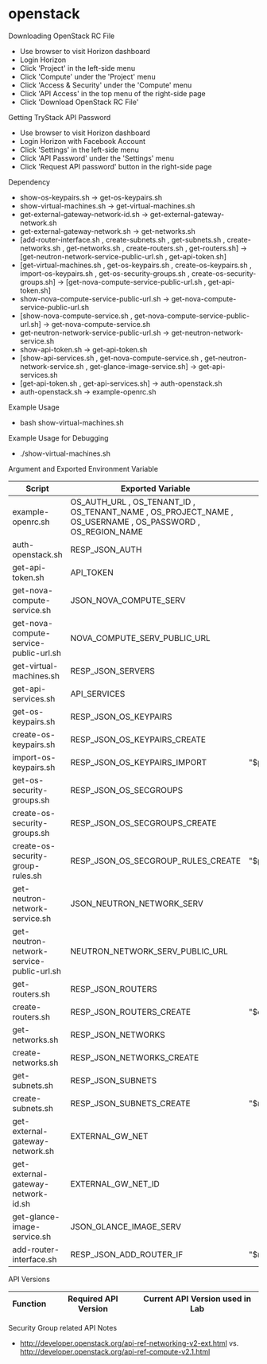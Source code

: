 # openstack

Downloading OpenStack RC File
- Use browser to visit Horizon dashboard
- Login Horizon
- Click 'Project' in the left-side menu
- Click 'Compute' under the 'Project' menu
- Click 'Access & Security' under the 'Compute' menu
- Click 'API Access' in the top menu of the right-side page
- Click 'Download OpenStack RC File'

Getting TryStack API Password
- Use browser to visit Horizon dashboard
- Login Horizon with Facebook Account
- Click 'Settings' in the left-side menu
- Click 'API Password' under the 'Settings' menu
- Click 'Request API password' button in the right-side page

Dependency
- show-os-keypairs.sh -> get-os-keypairs.sh
- show-virtual-machines.sh -> get-virtual-machines.sh
- get-external-gateway-network-id.sh -> get-external-gateway-network.sh
- get-external-gateway-network.sh -> get-networks.sh
- [add-router-interface.sh , create-subnets.sh , get-subnets.sh , create-networks.sh , get-networks.sh , create-routers.sh , get-routers.sh] -> [get-neutron-network-service-public-url.sh , get-api-token.sh]
- [get-virtual-machines.sh , get-os-keypairs.sh , create-os-keypairs.sh , import-os-keypairs.sh , get-os-security-groups.sh , create-os-security-groups.sh] -> [get-nova-compute-service-public-url.sh , get-api-token.sh]
- show-nova-compute-service-public-url.sh -> get-nova-compute-service-public-url.sh
- [show-nova-compute-service.sh , get-nova-compute-service-public-url.sh] -> get-nova-compute-service.sh
- get-neutron-network-service-public-url.sh -> get-neutron-network-service.sh
- show-api-token.sh -> get-api-token.sh
- [show-api-services.sh , get-nova-compute-service.sh , get-neutron-network-service.sh , get-glance-image-service.sh] -> get-api-services.sh
- [get-api-token.sh , get-api-services.sh] -> auth-openstack.sh
- auth-openstack.sh -> example-openrc.sh
 
Example Usage
- bash show-virtual-machines.sh

Example Usage for Debugging
- ./show-virtual-machines.sh

Argument and Exported Environment Variable

| Script  | Exported Variable | Argument |
| ------------- | ------------- | ------------- |
| example-openrc.sh  | OS_AUTH_URL , OS_TENANT_ID , OS_TENANT_NAME , OS_PROJECT_NAME , OS_USERNAME , OS_PASSWORD , OS_REGION_NAME  |  |
| auth-openstack.sh  | RESP_JSON_AUTH  |  |
| get-api-token.sh  | API_TOKEN  |  |
| get-nova-compute-service.sh  | JSON_NOVA_COMPUTE_SERV  |  |
| get-nova-compute-service-public-url.sh  | NOVA_COMPUTE_SERV_PUBLIC_URL  |  |
| get-virtual-machines.sh  | RESP_JSON_SERVERS  |  |
| get-api-services.sh  | API_SERVICES  |  |
| get-os-keypairs.sh  | RESP_JSON_OS_KEYPAIRS  |  |
| create-os-keypairs.sh  | RESP_JSON_OS_KEYPAIRS_CREATE  |  |
| import-os-keypairs.sh  | RESP_JSON_OS_KEYPAIRS_IMPORT  | "$public_sshkey_content"  |
| get-os-security-groups.sh  | RESP_JSON_OS_SECGROUPS  |  |
| create-os-security-groups.sh  | RESP_JSON_OS_SECGROUPS_CREATE  |  |
| create-os-security-group-rules.sh  | RESP_JSON_OS_SECGROUP_RULES_CREATE  | "$parent_secgroup_id"  |
| get-neutron-network-service.sh  | JSON_NEUTRON_NETWORK_SERV  |  |
| get-neutron-network-service-public-url.sh  | NEUTRON_NETWORK_SERV_PUBLIC_URL  |  |
| get-routers.sh  | RESP_JSON_ROUTERS  |  |
| create-routers.sh  | RESP_JSON_ROUTERS_CREATE  | "$external_gw_network_id"  |
| get-networks.sh  | RESP_JSON_NETWORKS  |  |
| create-networks.sh  | RESP_JSON_NETWORKS_CREATE  |  |
| get-subnets.sh  | RESP_JSON_SUBNETS  |  |
| create-subnets.sh  | RESP_JSON_SUBNETS_CREATE  | "$network_id"  |
| get-external-gateway-network.sh  | EXTERNAL_GW_NET  |  |
| get-external-gateway-network-id.sh  | EXTERNAL_GW_NET_ID  |  |
| get-glance-image-service.sh  | JSON_GLANCE_IMAGE_SERV  |  |
| add-router-interface.sh  | RESP_JSON_ADD_ROUTER_IF  | "$router_id" "$subnet_id"  |

API Versions

| Function  | Required API Version  | Current API Version used in Lab |
| ------------- | ------------- | ------------- |

Security Group related API Notes
- http://developer.openstack.org/api-ref-networking-v2-ext.html vs. http://developer.openstack.org/api-ref-compute-v2.1.html

